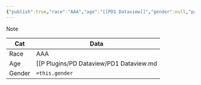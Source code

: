 ```yaml
---
{"publish":true,"race":"AAA","age":"[[PD1 Dataview]]","gender":null,"path":"P Plugins/PD Dataview/PD7 Inline in tables in callouts.md","permalink":"/p-plugins/pd-dataview/pd-7-inline-in-tables-in-callouts/","PassFrontmatter":true}
---
```



> [!NOTE]
> 
> | Cat  | Data         |
> | ---- | ------------ |
> | Race | AAA |
> | Age | [[P Plugins/PD Dataview/PD1 Dataview.md|PD1 Dataview]] |
> | Gender | `=this.gender` |


